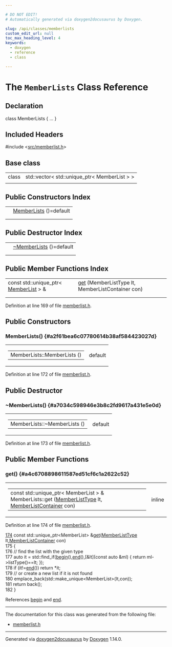 ```yaml
---

# DO NOT EDIT!
# Automatically generated via doxygen2docusaurus by Doxygen.

slug: /api/classes/memberlists
custom_edit_url: null
toc_max_heading_level: 4
keywords:
  - doxygen
  - reference
  - class

---
```


<div class="doxyPage">

# The `MemberLists` Class Reference



## Declaration

<div class="doxyDeclaration">
class MemberLists { ... }
</div>

## Included Headers

<div class="doxyIncludesList">#include &lt;<a href="/web-doxygen/docs/api/files/src/memberlist-h">src/memberlist.h</a>&gt;
</div>

## Base class

<table class="doxyMembersIndex">

<tr class="doxyMemberIndexItem">
<td class="doxyMemberIndexItemType" align="left" valign="top">class</td>
<td class="doxyMemberIndexItemName" align="left" valign="top">std::vector&lt; std::unique_ptr&lt; MemberList &gt; &gt;</td>
</tr>
<tr class="doxyMemberIndexSeparator">
<td class="doxyMemberIndexSeparator" colspan="2"></td>
</tr>

</table>

## Public Constructors Index

<table class="doxyMembersIndex">

<tr class="doxyMemberIndexItem">
<td class="doxyMemberIndexItemType" align="left" valign="top"></td>
<td class="doxyMemberIndexItemName" align="left" valign="top"><a href="#a2f61bea6c07780614b38af584423027d">MemberLists</a> ()=default</td>
</tr>
<tr class="doxyMemberIndexDescription">
<td class="doxyMemberIndexDescriptionLeft"></td>
<td class="doxyMemberIndexDescriptionRight">
</td>
</tr>
<tr class="doxyMemberIndexSeparator">
<td class="doxyMemberIndexSeparator" colspan="2"></td>
</tr>

</table>

## Public Destructor Index

<table class="doxyMembersIndex">

<tr class="doxyMemberIndexItem">
<td class="doxyMemberIndexItemType" align="left" valign="top"></td>
<td class="doxyMemberIndexItemName" align="left" valign="top"><a href="#a7034c598946e3b8c2fd9617a431e5e0d">~MemberLists</a> ()=default</td>
</tr>
<tr class="doxyMemberIndexDescription">
<td class="doxyMemberIndexDescriptionLeft"></td>
<td class="doxyMemberIndexDescriptionRight">
</td>
</tr>
<tr class="doxyMemberIndexSeparator">
<td class="doxyMemberIndexSeparator" colspan="2"></td>
</tr>

</table>

## Public Member Functions Index

<table class="doxyMembersIndex">

<tr class="doxyMemberIndexItem">
<td class="doxyMemberIndexItemType" align="left" valign="top">const std::unique_ptr&lt; <a href="/web-doxygen/docs/api/classes/memberlist">MemberList</a> &gt; &amp;</td>
<td class="doxyMemberIndexItemName" align="left" valign="top"><a href="#a4c6708898611587ed51cf6c1a2622c52">get</a> (MemberListType lt, MemberListContainer con)</td>
</tr>
<tr class="doxyMemberIndexDescription">
<td class="doxyMemberIndexDescriptionLeft"></td>
<td class="doxyMemberIndexDescriptionRight">
</td>
</tr>
<tr class="doxyMemberIndexSeparator">
<td class="doxyMemberIndexSeparator" colspan="2"></td>
</tr>

</table>


<p>Definition at line 169 of file <a href="/web-doxygen/docs/api/files/src/memberlist-h">memberlist.h</a>.</p>


<div class="doxySectionDef">

## Public Constructors

### MemberLists() {#a2f61bea6c07780614b38af584423027d}

<div class="doxyMemberItem">
<div class="doxyMemberProto">
<table class="doxyMemberLabels">
<tr class="doxyMemberLabels">
<td class="doxyMemberLabelsLeft">
<table class="doxyMemberName">
<tr>
<td class="doxyMemberName">MemberLists::MemberLists ()</td>
</tr>
</table>
</td>
<td class="doxyMemberLabelsRight">
<span class="doxyMemberLabels">
<span class="doxyMemberLabel default">default</span>
</span>
</td>
</tr>
</table>
</div>
<div class="doxyMemberDoc">



<p>Definition at line 172 of file <a href="/web-doxygen/docs/api/files/src/memberlist-h">memberlist.h</a>.</p>

</div>
</div>

</div>

<div class="doxySectionDef">

## Public Destructor

### \~MemberLists() {#a7034c598946e3b8c2fd9617a431e5e0d}

<div class="doxyMemberItem">
<div class="doxyMemberProto">
<table class="doxyMemberLabels">
<tr class="doxyMemberLabels">
<td class="doxyMemberLabelsLeft">
<table class="doxyMemberName">
<tr>
<td class="doxyMemberName">MemberLists::~MemberLists ()</td>
</tr>
</table>
</td>
<td class="doxyMemberLabelsRight">
<span class="doxyMemberLabels">
<span class="doxyMemberLabel default">default</span>
</span>
</td>
</tr>
</table>
</div>
<div class="doxyMemberDoc">



<p>Definition at line 173 of file <a href="/web-doxygen/docs/api/files/src/memberlist-h">memberlist.h</a>.</p>

</div>
</div>

</div>

<div class="doxySectionDef">

## Public Member Functions

### get() {#a4c6708898611587ed51cf6c1a2622c52}

<div class="doxyMemberItem">
<div class="doxyMemberProto">
<table class="doxyMemberLabels">
<tr class="doxyMemberLabels">
<td class="doxyMemberLabelsLeft">
<table class="doxyMemberName">
<tr>
<td class="doxyMemberName">const std::unique_ptr&lt; MemberList &gt; &amp; MemberLists::get (<a href="/web-doxygen/docs/api/classes/memberlisttype">MemberListType</a> lt, <a href="/web-doxygen/docs/api/files/src/types-h/#a6dc2e6c0ceaaa530cb9859af8d37449d">MemberListContainer</a> con)</td>
</tr>
</table>
</td>
<td class="doxyMemberLabelsRight">
<span class="doxyMemberLabels">
<span class="doxyMemberLabel inline">inline</span>
</span>
</td>
</tr>
</table>
</div>
<div class="doxyMemberDoc">



<p>Definition at line 174 of file <a href="/web-doxygen/docs/api/files/src/memberlist-h">memberlist.h</a>.</p>


<div class="doxyProgramListing">

<div class="doxyCodeLine"><span class="doxyLineNumber"><a href="#a4c6708898611587ed51cf6c1a2622c52">174</a></span><span class="doxyLineContent"><span class="doxyHighlight">    </span><span class="doxyHighlightKeyword">const</span><span class="doxyHighlight"> std::unique_ptr&lt;MemberList&gt; &amp;<a href="#a4c6708898611587ed51cf6c1a2622c52">get</a>(<a href="/web-doxygen/docs/api/classes/memberlisttype">MemberListType</a> lt,<a href="/web-doxygen/docs/api/files/src/types-h/#a6dc2e6c0ceaaa530cb9859af8d37449d">MemberListContainer</a> con)</span></span></div>
<div class="doxyCodeLine"><span class="doxyLineNumber">175</span><span class="doxyLineContent"><span class="doxyHighlight">    {</span></span></div>
<div class="doxyCodeLine"><span class="doxyLineNumber">176</span><span class="doxyLineContent"><span class="doxyHighlight">      </span><span class="doxyHighlightComment">// find the list with the given type</span></span></div>
<div class="doxyCodeLine"><span class="doxyLineNumber">177</span><span class="doxyLineContent"><span class="doxyHighlight">      </span><span class="doxyHighlightKeyword">auto</span><span class="doxyHighlight"> it = std::find_if(<a href="/web-doxygen/docs/api/files/src/dir-cpp/#ab6c94b68ae7d5509e621425954c7fc50">begin</a>(),<a href="/web-doxygen/docs/api/files/src/dir-cpp/#ad0550a128905c4e07b633d437992b002">end</a>(),[&amp;lt](</span><span class="doxyHighlightKeyword">const</span><span class="doxyHighlight"> </span><span class="doxyHighlightKeyword">auto</span><span class="doxyHighlight"> &amp;ml) { </span><span class="doxyHighlightKeywordFlow">return</span><span class="doxyHighlight"> ml-&gt;listType()==lt; });</span></span></div>
<div class="doxyCodeLine"><span class="doxyLineNumber">178</span><span class="doxyLineContent"><span class="doxyHighlight">      </span><span class="doxyHighlightKeywordFlow">if</span><span class="doxyHighlight"> (it!=<a href="/web-doxygen/docs/api/files/src/dir-cpp/#ad0550a128905c4e07b633d437992b002">end</a>()) </span><span class="doxyHighlightKeywordFlow">return</span><span class="doxyHighlight"> *it;</span></span></div>
<div class="doxyCodeLine"><span class="doxyLineNumber">179</span><span class="doxyLineContent"><span class="doxyHighlight">      </span><span class="doxyHighlightComment">// or create a new list if it is not found</span></span></div>
<div class="doxyCodeLine"><span class="doxyLineNumber">180</span><span class="doxyLineContent"><span class="doxyHighlight">      emplace_back(std::make_unique&lt;MemberList&gt;(lt,con));</span></span></div>
<div class="doxyCodeLine"><span class="doxyLineNumber">181</span><span class="doxyLineContent"><span class="doxyHighlight">      </span><span class="doxyHighlightKeywordFlow">return</span><span class="doxyHighlight"> back();</span></span></div>
<div class="doxyCodeLine"><span class="doxyLineNumber">182</span><span class="doxyLineContent"><span class="doxyHighlight">    }</span></span></div>

</div>


<p>References <a href="/web-doxygen/docs/api/files/src/dir-cpp/#ab6c94b68ae7d5509e621425954c7fc50">begin</a> and <a href="/web-doxygen/docs/api/files/src/dir-cpp/#ad0550a128905c4e07b633d437992b002">end</a>.</p>

</div>
</div>

</div>

<hr/>

The documentation for this class was generated from the following file:

<ul>
<li><a href="/web-doxygen/docs/api/files/src/memberlist-h">memberlist.h</a></li>
</ul>

<hr/>

<p class="doxyGeneratedBy">Generated via <a href="https://github.com/xpack/doxygen2docusaurus">doxygen2docusaurus</a> by <a href="https://www.doxygen.nl">Doxygen</a> 1.14.0.</p>

</div>
